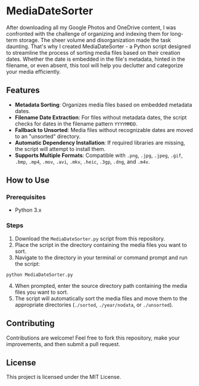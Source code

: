 # MediaDateSorter

After downloading all my Google Photos and OneDrive content, I was confronted with the challenge of organizing and indexing them for long-term storage. The sheer volume and disorganization made the task daunting. That's why I created MediaDateSorter - a Python script designed to streamline the process of sorting media files based on their creation dates. Whether the date is embedded in the file's metadata, hinted in the filename, or even absent, this tool will help you declutter and categorize your media efficiently.

## Features

- **Metadata Sorting**: Organizes media files based on embedded metadata dates.
- **Filename Date Extraction**: For files without metadata dates, the script checks for dates in the filename pattern `YYYYMMDD`.
- **Fallback to Unsorted**: Media files without recognizable dates are moved to an "unsorted" directory.
- **Automatic Dependency Installation**: If required libraries are missing, the script will attempt to install them.
- **Supports Multiple Formats**: Compatible with `.png`, `.jpg`, `.jpeg`, `.gif`, `.bmp`, `.mp4`, `.mov`, `.avi`, `.mkv`, `.heic`, `.3gp`, `.dng`, and `.m4v`.

## How to Use

### Prerequisites

- Python 3.x

### Steps

1. Download the `MediaDateSorter.py` script from this repository.
2. Place the script in the directory containing the media files you want to sort.
3. Navigate to the directory in your terminal or command prompt and run the script:
```
python MediaDateSorter.py
```
4. When prompted, enter the source directory path containing the media files you want to sort.
5. The script will automatically sort the media files and move them to the appropriate directories (`./sorted`, `./year/nodata`, or `./unsorted`).

## Contributing

Contributions are welcome! Feel free to fork this repository, make your improvements, and then submit a pull request.

## License

This project is licensed under the MIT License.
